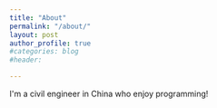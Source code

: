 ```yaml
---
title: "About"
permalink: "/about/"
layout: post
author_profile: true
#categories: blog
#header: 

---
```

I'm a civil engineer in China who enjoy programming!